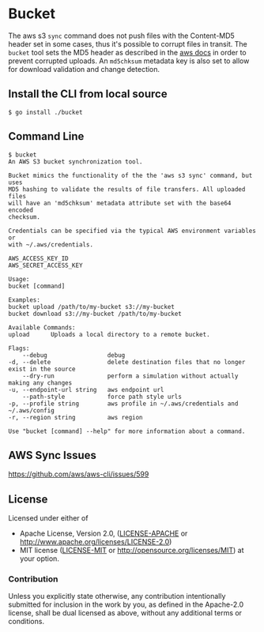 # Bucket

The aws s3 `sync` command does not push files with the Content-MD5 header set in some cases, thus it's possible to corrupt files in transit. The `bucket` tool sets the MD5 header as described in the [aws docs](https://aws.amazon.com/premiumsupport/knowledge-center/data-integrity-s3/) in order to prevent corrupted uploads. An `md5chksum` metadata key is also set to allow for download validation and change detection.

## Install the CLI from local source

    $ go install ./bucket

## Command Line

    $ bucket
    An AWS S3 bucket synchronization tool.

    Bucket mimics the functionality of the the 'aws s3 sync' command, but uses
    MD5 hashing to validate the results of file transfers. All uploaded files
    will have an 'md5chksum' metadata attribute set with the base64 encoded
    checksum.

    Credentials can be specified via the typical AWS environment variables or
    with ~/.aws/credentials.

    AWS_ACCESS_KEY_ID
    AWS_SECRET_ACCESS_KEY

    Usage:
    bucket [command]

    Examples:
    bucket upload /path/to/my-bucket s3://my-bucket
    bucket download s3://my-bucket /path/to/my-bucket

    Available Commands:
    upload      Uploads a local directory to a remote bucket.

    Flags:
        --debug                 debug
    -d, --delete                delete destination files that no longer exist in the source
        --dry-run               perform a simulation without actually making any changes
    -u, --endpoint-url string   aws endpoint url
        --path-style            force path style urls
    -p, --profile string        aws profile in ~/.aws/credentials and ~/.aws/config
    -r, --region string         aws region

    Use "bucket [command] --help" for more information about a command.



## AWS Sync Issues

https://github.com/aws/aws-cli/issues/599


## License

Licensed under either of

 * Apache License, Version 2.0, ([LICENSE-APACHE](LICENSE-APACHE) or http://www.apache.org/licenses/LICENSE-2.0)
 * MIT license ([LICENSE-MIT](LICENSE-MIT) or http://opensource.org/licenses/MIT) at your option.

### Contribution

Unless you explicitly state otherwise, any contribution intentionally submitted
for inclusion in the work by you, as defined in the Apache-2.0 license, shall be dual licensed as above, without any
additional terms or conditions.
